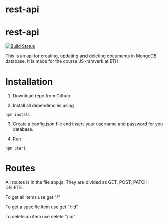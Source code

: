 # rest-api
 
 # rest-api

[![Build Status](https://app.travis-ci.com/sandraKh/jsramverk-backend-api.svg?branch=main)](https://app.travis-ci.com/sandraKh/jsramverk-backend-api)


This is an api for creating, updating and deleting documents in MongoDB database. It is made for the course JS-ramverk at BTH.

# Installation

1. Download repo from Github

2. Install all dependencies using


```
npm install
```

3. Create a config.json file and insert your username and password for you database.

4. Run

```
npm start
```

# Routes


All routes is in the file app.js. They are divided as GET, POST, PATCH, DELETE.

To get all items use get "/"

To get a specific item use get "/:id"

To delete an item use delete "/:id"
